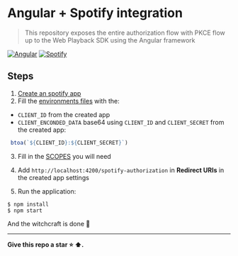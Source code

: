 # Angular + Spotify integration

> This repository exposes the entire authorization flow with PKCE flow up to the Web Playback SDK using the Angular framework

[![Angular](https://img.shields.io/badge/angular-framework-blue?logo=angular&angular=framework)](https://angular.dev/)
[![Spotify](https://img.shields.io/badge/spotify-developer-green?logo=spotify&spotify=developer)](https://developer.spotify.com/)

## Steps

1. [Create an spotify app](https://developer.spotify.com/documentation/web-api/tutorials/getting-started#create-an-app)
2. Fill the [environments files](https://github.com/paulo-campos/angular-spotify-integration/tree/main/src/environments) with the:
  - `CLIENT_ID` from the created app
  - `CLIENT_ENCONDED_DATA` base64 using `CLIENT_ID` and `CLIENT_SECRET` from the created app:
```js
 btoa(`${CLIENT_ID}:${CLIENT_SECRET}`)
```
3. Fill in the [SCOPES](https://github.com/paulo-campos/angular-spotify-integration/blob/0b8f06a25a3c09662ea2d151938baba24786a590/src/app/shared/constants/spotify.constants.ts#L4) you will need

4. Add `http://localhost:4200/spotify-authorization` in **Redirect URIs** in the created app settings

5. Run the application:
```shell
$ npm install
$ npm start
```

And the witchcraft is done 🧙

---

**Give this repo a star :star: :arrow_up:.**